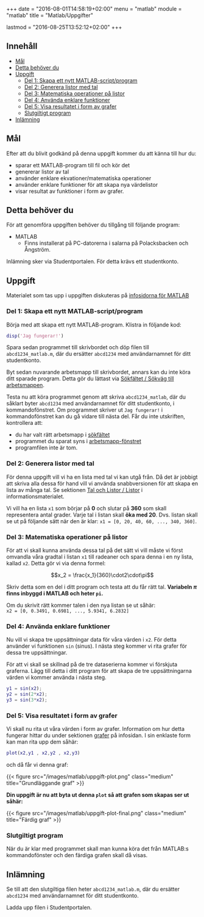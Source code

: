 +++
date = "2016-08-01T14:58:19+02:00"
menu = "matlab"
module = "matlab"
title = "Matlab/Uppgifter"

lastmod = "2016-08-25T13:52:12+02:00"
+++


## Innehåll

 
+ [Mål](#mål)
+ [Detta behöver du](#detta-behöver-du)
+ [Uppgift](#uppgift)
	+ [Del 1: Skapa ett nytt MATLAB-script/program](#del-1-skapa-ett-nytt-matlab-script-program)
	+ [Del 2: Generera listor med tal](#del-2-generera-listor-med-tal)
	+ [Del 3: Matematiska operationer på listor](#del-3-matematiska-operationer-på-listor)
	+ [Del 4: Använda enklare funktioner](#del-4-använda-enklare-funktioner)
	+ [Del 5: Visa resultatet i form av grafer](#del-5-visa-resultatet-i-form-av-grafer)
	+ [Slutgiltigt program](#slutgiltigt-program)
+ [Inlämning](#inlämning)

## Mål
Efter att du blivit godkänd på denna uppgift kommer du att känna till hur du:

- sparar ett MATLAB-program till fil och kör det
- genererar listor av tal
- använder enklare ekvationer/matematiska operationer
- använder enklare funktioner för att skapa nya värdelistor
- visar resultat av funktioner i form av grafer.


## Detta behöver du

För att genomföra uppgiften behöver du tillgång till följande program:

+ MATLAB
  + Finns installerat på PC-datorerna i salarna på Polacksbacken och Ångström.

Inlämning sker via Studentportalen. För detta krävs ett studentkonto.


## Uppgift

Materialet som tas upp i uppgiften diskuteras på [infosidorna för MATLAB](../)

### Del 1: Skapa ett nytt MATLAB-script/program
Börja med att skapa ett nytt MATLAB-program. Klistra in följande kod:

``` matlab
disp('Jag fungerar!')
```

Spara sedan programmet till skrivbordet och döp filen till `abcd1234_matlab.m`,
där du ersätter `abcd1234` med användarnamnet för ditt studentkonto.

Byt sedan nuvarande arbetsmapp till skrivbordet, annars kan du inte köra ditt
sparade program. Detta gör du lättast via [Sökfältet / Sökväg till arbetsmappen](../#sökfältet-sökväg-till-arbetsmappen).

Testa nu att köra programmet genom att skriva `abcd1234_matlab`, där du såklart
byter `abcd1234` med användarnamnet för ditt studentkonto, i kommandofönstret.
Om programmet skriver ut `Jag fungerar!` i kommandofönstret kan du gå vidare
till nästa del. Får du inte utskriften, kontrollera att:

- du har valt rätt arbetsmapp i [sökfältet](../#sökfältet-sökväg-till-arbetsmappen)
- programmet du sparat syns i [arbetsmapp-fönstret](../#arbetsmapp)
- programfilen inte är tom.

### Del 2: Generera listor med tal
För denna uppgift vill vi ha en lista med tal vi kan utgå från. Då det är jobbigt att skriva alla dessa för hand vill vi använda snabbversionen för att skapa en lista av många tal. Se sektionen [Tal och Listor / Listor](../#listor) i informationsmaterialet.

Vi vill ha en lista `x1` som börjar på **0** och slutar på **360** som skall representera antal grader. Varje tal i listan skall **öka med 20**. Dvs. listan skall se ut på följande sätt när den är klar: `x1 = [0, 20, 40, 60, ..., 340, 360]`.


### Del 3: Matematiska operationer på listor
För att vi skall kunna använda dessa tal på det sätt vi vill måste vi först omvandla våra gradtal i listan `x1` till radeaner och spara denna i en ny lista, kallad `x2`. Detta gör vi via denna formel:

$$x_2 = \frac{x_1}{360}\cdot2\cdot\pi$$

Skriv detta som en del i ditt program och testa att du får rätt tal. **Variabeln $\pi$ finns inbyggd i MATLAB och heter `pi`.**

Om du skrivit rätt kommer talen i den nya listan se ut såhär:  
`x2 = [0, 0.3491, 0.6981, ..., 5.9341, 6.2832]`

### Del 4: Använda enklare funktioner
Nu vill vi skapa tre uppsättningar data för våra värden i `x2`. För detta
använder vi funktionen `sin` (sinus). I nästa steg kommer vi rita grafer för dessa
tre uppsättningar. 

För att vi skall se skillnad på de tre dataserierna kommer vi förskjuta
graferna. Lägg till detta i ditt program för att skapa de tre uppsättningarna
värden vi kommer använda i nästa steg.

``` matlab
y1 = sin(x2);
y2 = sin(2*x2);
y3 = sin(3*x2);
```

### Del 5: Visa resultatet i form av grafer
Vi skall nu rita ut våra värden i form av grafer. Information om hur detta fungerar
hittar du under sektionen [grafer](../#grafer) på infosidan. I sin enklaste form kan man rita upp dem
såhär:

``` matlab
plot(x2,y1 , x2,y2 , x2,y3)
```
och då får vi denna graf:

{{< figure src="/images/matlab/uppgift-plot.png" class="medium" title="Grundläggande graf" >}}

**Din uppgift är nu att byta ut denna `plot` så att grafen som skapas ser ut såhär:**

{{< figure src="/images/matlab/uppgift-plot-final.png" class="medium" title="Färdig graf" >}}

### Slutgiltigt program

När du är klar med programmet skall man kunna köra det från MATLAB:s kommandofönster
och den färdiga grafen skall då visas.

## Inlämning

Se till att den slutgiltiga filen heter `abcd1234_matlab.m`, där du ersätter
`abcd1234` med  användarnamnet för ditt studentkonto.

Ladda upp filen i Studentportalen.
